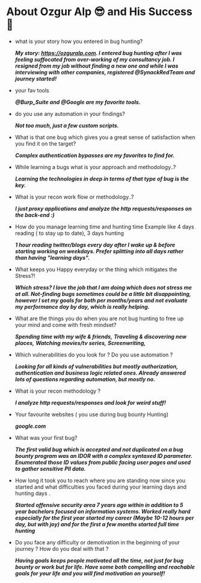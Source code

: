 # About  Ozgur Alp 😎 and His Success 💪

- what is your story how you entered in bug hunting? 
  
    ***My story: https://ozguralp.com. I entered bug hunting after I was feeling suffocated from over-working of my consultancy job. I resigned from my job without finding a new one and while I was interviewing with other companies, registered @SynackRedTeam and journey started!***

- your fav tools
  
    ***@Burp_Suite and @Google are my favorite tools.***

-  do you use any automation in your findings? 

    ***Not too much, just a few custom scripts.***

- What is that one bug which gives you a great sense of satisfaction when you find it on the target?
 
    ***Complex authentication bypasses are my favorites to find for.***

- While learning a bugs what is your approach and methodology..?

    ***Learning the technologies in deep in terms of that type of bug is the key.***


- What is your recon work flow or methodology..?

    ***I just proxy applications and analyze the http requests/responses on the back-end :)***


- How do you manage learning time and hunting time Example like 4 days reading ( to stay up to date), 3 days hunting
 
    ***1 hour reading twitter/blogs every day after I wake up & before starting working on weekdays. Prefer splitting into all days rather than having "learning days".***


- What keeps you  Happy everyday or the thing which mitigates the Stress?!  
  
   ***Which stress? I love the job that I am doing which does not stress me at all. Not-finding bugs sometimes could be a little bit disappointing, however I set my goals for both per months/years and not evaluate my performance day by day, which is really helping.***

- What are the things you do when you are not bug hunting to free up your mind and come with fresh mindset?
  
    ***Spending time with my wife & friends,***
    ***Traveling & discovering new places,***
    ***Watching movies/tv series,***
    ***Screenwriting,***

- Which vulnerabilities  do you look for ?
Do you use automation ?
 
  ***Looking for all kinds of vulnerabilities but mostly authorization, authentication and business logic related ones. Already answered lots of questions regarding automation, but mostly no.***

- What is your recon methodology ?
 
    ***I analyze http requests/responses and look for weird stuff!***

- Your favourite  websites ( you use during bug bounty Hunting)
 
    ***google.com***

- What was your first bug?
 
   ***The first valid bug which is accepted and not duplicated on a bug bounty program was an IDOR with a complex syntaxed ID parameter. Enumerated those ID values from public facing user pages and used to gather sensitive PII data.***

- How long it took you to reach where you are standing now since you started and what difficulties you faced during your learning days and hunting days .
 
   ***Started offensive security area 7 years ago within in addition to 5 year bachelors focused on information systems. Worked really hard especially for the first year started my career (Maybe 10-12 hours per day, but with joy) and for the first a few months started full time hunting***

- Do you face any difficulty or demotivation in the beginning of your journey ? How do you deal with that ?
 
    ***Having goals keeps people motivated all the time, not just for bug bounty or work but for life. Have some both compelling and reachable goals for your life and you will find motivation on yourself!***

